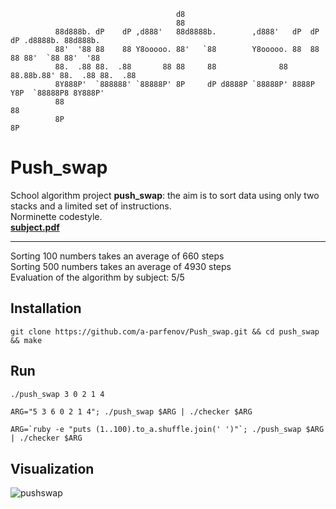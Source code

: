 
``` console
                                     d8
                                     88
          88d888b. dP    dP ,d888'   88d8888b.        ,d888'   dP  dP  dP .d8888b. 88d888b.
          88'  '88 88    88 Y8ooooo. 88'   `88        Y8ooooo. 88  88  88 88'  `88 88'  '88
          88.  .88 88.  .88       88 88     88              88 88.88b.88' 88.  .88 88.  .88
          8Y888P'  `888888' `88888P' 8P     dP d8888P `88888P' 8888P Y8P  `88888P8 8Y888P' 
          88                                                                       88
          8P                                                                       8P
```

Push_swap
=========

School algorithm project **push_swap**: the aim is to sort data using only two stacks and a limited set of instructions.  
Norminette codestyle.   
[**subject.pdf**](https://cdn.intra.42.fr/pdf/pdf/36359/en.subject.pdf)  

------------

Sorting 100 numbers takes an average of 660 steps  
Sorting 500 numbers takes an average of 4930 steps  
Evaluation of the algorithm by subject: 5/5

Installation
------------
```
git clone https://github.com/a-parfenov/Push_swap.git && cd push_swap && make
```
Run
---
``` bash
./push_swap 3 0 2 1 4
```
```
ARG="5 3 6 0 2 1 4"; ./push_swap $ARG | ./checker $ARG
```
```
ARG=`ruby -e "puts (1..100).to_a.shuffle.join(' ')"`; ./push_swap $ARG | ./checker $ARG
```

Visualization
-------------
![pushswap](https://user-images.githubusercontent.com/6814254/39968014-7caf603a-56c6-11e8-8859-6231562d3ae8.gif)
